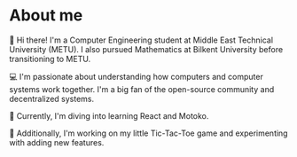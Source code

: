 # About me

👋 Hi there! I'm a Computer Engineering student at Middle East Technical University (METU). I also pursued Mathematics at Bilkent University before transitioning to METU. 

💻 I'm passionate about understanding how computers and computer systems work together. I'm a big fan of the open-source community and decentralized systems.

🌱 Currently, I'm diving into learning React and Motoko. 

🔭 Additionally, I'm working on my little Tic-Tac-Toe game and experimenting with adding new features.


<!--
**mehdi-ceng/mehdi-ceng** is a ✨ _special_ ✨ repository because its `README.md` (this file) appears on your GitHub profile.

Here are some ideas to get you started:

- 🔭 I’m currently working on ...
- 🌱 I’m currently learning ...
- 👯 I’m looking to collaborate on ...
- 🤔 I’m looking for help with ...
- 💬 Ask me about ...
- 📫 How to reach me: ...
- 😄 Pronouns: ...
- ⚡ Fun fact: ...
-->
